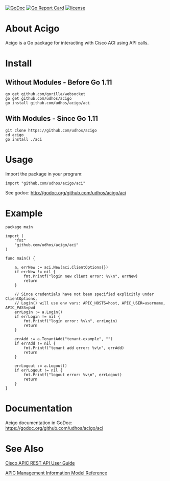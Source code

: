 [![GoDoc](https://godoc.org/github.com/udhos/acigo/aci?status.svg)](http://godoc.org/github.com/udhos/acigo/aci)
[![Go Report Card](https://goreportcard.com/badge/github.com/udhos/acigo)](https://goreportcard.com/report/github.com/udhos/acigo)
[![license](http://img.shields.io/badge/license-MIT-blue.svg)](https://github.com/udhos/acigo/blob/master/LICENSE)

# About Acigo

Acigo is a Go package for interacting with Cisco ACI using API calls.

# Install

## Without Modules - Before Go 1.11

    go get github.com/gorilla/websocket
    go get github.com/udhos/acigo
    go install github.com/udhos/acigo/aci

## With Modules - Since Go 1.11

    git clone https://github.com/udhos/acigo
    cd acigo
    go install ./aci

# Usage

Import the package in your program:

    import "github.com/udhos/acigo/aci"

See godoc: http://godoc.org/github.com/udhos/acigo/aci

# Example

    package main
    
    import (
    	"fmt"
    	"github.com/udhos/acigo/aci"
    )
    
    func main() {
    
    	a, errNew := aci.New(aci.ClientOptions{})
    	if errNew != nil {
    		fmt.Printf("login new client error: %v\n", errNew)
    		return
    	}
    
    	// Since credentials have not been specified explicitly under ClientOptions,
    	// Login() will use env vars: APIC_HOSTS=host, APIC_USER=username, APIC_PASS=pwd
    	errLogin := a.Login()
    	if errLogin != nil {
    		fmt.Printf("login error: %v\n", errLogin)
    		return
    	}
    
    	errAdd := a.TenantAdd("tenant-example", "")
    	if errAdd != nil {
    		fmt.Printf("tenant add error: %v\n", errAdd)
    		return
    	}
    
    	errLogout := a.Logout()
    	if errLogout != nil {
    		fmt.Printf("logout error: %v\n", errLogout)
    		return
    	}
    }

# Documentation

Acigo documentation in GoDoc: https://godoc.org/github.com/udhos/acigo/aci

# See Also

[Cisco APIC REST API User Guide](http://www.cisco.com/c/en/us/td/docs/switches/datacenter/aci/apic/sw/1-x/api/rest/b_APIC_RESTful_API_User_Guide.html)

[APIC Management Information Model Reference](https://developer.cisco.com/media/mim-ref)
